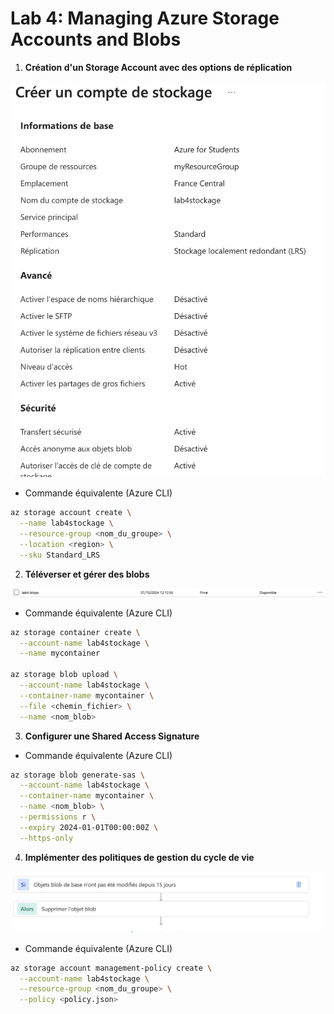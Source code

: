 # Lab 4: Managing Azure Storage Accounts and Blobs

1. **Création d'un Storage Account avec des options de réplication**

![1.png](1.png)

- Commande équivalente (Azure CLI)
```bash
az storage account create \
  --name lab4stockage \
  --resource-group <nom_du_groupe> \
  --location <region> \
  --sku Standard_LRS
```

2. **Téléverser et gérer des blobs**

![2.png](2.png)

- Commande équivalente (Azure CLI)
```bash
az storage container create \
  --account-name lab4stockage \
  --name mycontainer

az storage blob upload \
  --account-name lab4stockage \
  --container-name mycontainer \
  --file <chemin_fichier> \
  --name <nom_blob>
```

3. **Configurer une Shared Access Signature**

- Commande équivalente (Azure CLI)
```bash
az storage blob generate-sas \
  --account-name lab4stockage \
  --container-name mycontainer \
  --name <nom_blob> \
  --permissions r \
  --expiry 2024-01-01T00:00:00Z \
  --https-only
```

4. **Implémenter des politiques de gestion du cycle de vie**

![4.png](4.png)

- Commande équivalente (Azure CLI)
```bash
az storage account management-policy create \
  --account-name lab4stockage \
  --resource-group <nom_du_groupe> \
  --policy <policy.json>
```